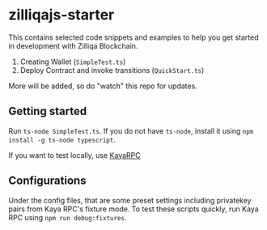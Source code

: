# zilliqajs-starter

This contains selected code snippets and examples to help you get started in development with Zilliqa Blockchain.
1. Creating Wallet (`SimpleTest.ts`)
2. Deploy Contract and invoke transitions (`QuickStart.ts`)

More will be added, so do "watch" this repo for updates.

## Getting started
Run `ts-node SimpleTest.ts`. 
If you do not have `ts-node`, install it using `npm install -g ts-node typescript`.

If you want to test locally, use [KayaRPC](https://github.com/Zilliqa/kaya)

## Configurations

Under the config files, that are some preset settings including privatekey pairs from Kaya RPC's fixture mode.
To test these scripts quickly, run Kaya RPC using `npm run debug:fixtures`. 
